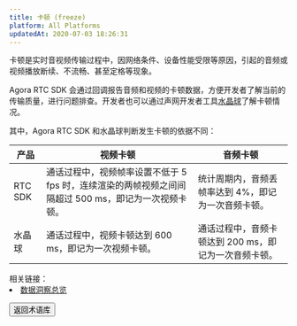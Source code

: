```yaml
---
title: 卡顿 (freeze)
platform: All Platforms
updatedAt: 2020-07-03 18:26:31
---
```


卡顿是实时音视频传输过程中，因网络条件、设备性能受限等原因，引起的音频或视频播放断续、不流畅、甚至定格等现象。

Agora RTC SDK 会通过回调报告音频和视频的卡顿数据，方便开发者了解当前的传输质量，进行问题排查。开发者也可以通过声网开发者工具[水晶球](#agora-analytics)了解卡顿情况。

其中，Agora RTC SDK 和水晶球判断发生卡顿的依据不同：

| 产品    | 视频卡顿                                                                                             | 音频卡顿                                              |
| ------- | ---------------------------------------------------------------------------------------------------- | ----------------------------------------------------- |
| RTC SDK | 通话过程中，视频帧率设置不低于 5 fps 时，连续渲染的两帧视频之间间隔超过 500 ms，即记为一次视频卡顿。 | 统计周期内，音频丢帧率达到 4%，即记为一次音频卡顿。   |
| 水晶球  | 通话过程中，视频卡顿达到 600 ms，即记为一次视频卡顿。                                                | 通话过程中，音频卡顿达到 200 ms，即记为一次音频卡顿。 |

<div class="alert info">相关链接：
	<li><a href="https://docs.agora.io/cn/Agora%20Platform/aa_data_insight?platform=All%20Platforms#%E6%80%BB%E8%A7%88-1">数据洞察总览</a></li>
</div>

<a href="./terms"><button>返回术语库</button></a>
